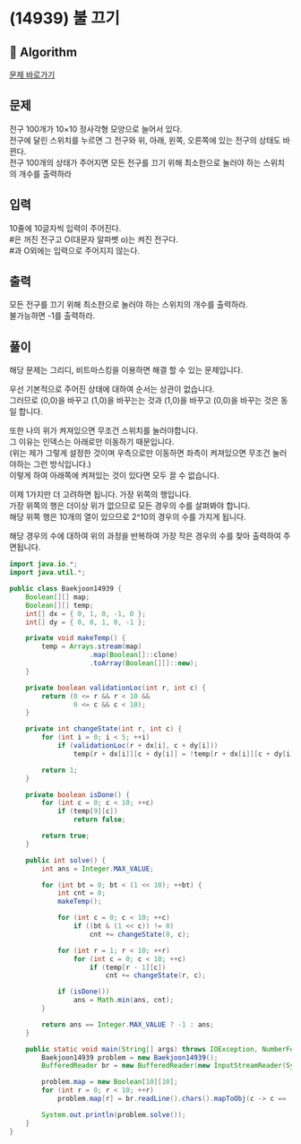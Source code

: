 # (14939) 불 끄기
## :100: Algorithm
[문제 바로가기](https://www.acmicpc.net/problem/14939)
## 문제
전구 100개가 10×10 정사각형 모양으로 늘어서 있다.  
전구에 달린 스위치를 누르면 그 전구와 위, 아래, 왼쪽, 오른쪽에 있는 전구의 상태도 바뀐다.  
전구 100개의 상태가 주어지면 모든 전구를 끄기 위해 최소한으로 눌러야 하는 스위치의 개수를 출력하라

## 입력
10줄에 10글자씩 입력이 주어진다.  
#은 꺼진 전구고 O(대문자 알파벳 o)는 켜진 전구다.  
#과 O외에는 입력으로 주어지지 않는다.

## 출력
모든 전구를 끄기 위해 최소한으로 눌러야 하는 스위치의 개수를 출력하라.  
불가능하면 -1를 출력하라.

## 풀이
해당 문제는 그리디, 비트마스킹을 이용하면 해결 할 수 있는 문제입니다.  

우선 기본적으로 주어진 상태에 대하여 순서는 상관이 없습니다.  
그러므로 (0,0)을 바꾸고 (1,0)을 바꾸는는 것과 (1,0)을 바꾸고 (0,0)을 바꾸는 것은 동일 합니다.  

또한 나의 위가 켜져있으면 무조건 스위치를 눌러야합니다.  
그 이유는 인덱스는 아래로만 이동하기 때문입니다.  
(위는 제가 그렇게 설정한 것이며 우측으로만 이동하면 좌측이 켜져있으면 무조건 눌러야하는 그런 방식입니다.)  
이렇게 하여 아래쪽에 켜져있는 것이 있다면 모두 끌 수 없습니다.  

이제 1가지만 더 고려하면 됩니다.
가장 위쪽의 행입니다.  
가장 위쪽의 행은 더이상 위가 없으므로 모든 경우의 수를 살펴봐야 합니다.  
해당 위쪽 행은 10개의 열이 있으므로 2^10의 경우의 수를 가지게 됩니다.  

해당 경우의 수에 대하여 위의 과정을 반복하여 가장 작은 경우의 수를 찾아 출력하여 주면됩니다.

```java
import java.io.*;
import java.util.*;

public class Baekjoon14939 {
    Boolean[][] map;
    Boolean[][] temp;
    int[] dx = { 0, 1, 0, -1, 0 };
    int[] dy = { 0, 0, 1, 0, -1 };

    private void makeTemp() {
        temp = Arrays.stream(map)
                    .map(Boolean[]::clone)
                    .toArray(Boolean[][]::new);
    }

    private boolean validationLoc(int r, int c) {
        return (0 <= r && r < 10 &&
                0 <= c && c < 10);
    }

    private int changeState(int r, int c) {
        for (int i = 0; i < 5; ++i)
            if (validationLoc(r + dx[i], c + dy[i]))
                temp[r + dx[i]][c + dy[i]] = !temp[r + dx[i]][c + dy[i]];

        return 1;
    }

    private boolean isDone() {
        for (int c = 0; c < 10; ++c)
            if (temp[9][c])
                return false;

        return true;
    }

    public int solve() {
        int ans = Integer.MAX_VALUE;

        for (int bt = 0; bt < (1 << 10); ++bt) {
            int cnt = 0;
            makeTemp();

            for (int c = 0; c < 10; ++c)
                if ((bt & (1 << c)) != 0)
                    cnt += changeState(0, c);

            for (int r = 1; r < 10; ++r)
                for (int c = 0; c < 10; ++c)
                    if (temp[r - 1][c])
                        cnt += changeState(r, c);

            if (isDone())
                ans = Math.min(ans, cnt);
        }

        return ans == Integer.MAX_VALUE ? -1 : ans;
    }

    public static void main(String[] args) throws IOException, NumberFormatException {
        Baekjoon14939 problem = new Baekjoon14939();
        BufferedReader br = new BufferedReader(new InputStreamReader(System.in));

        problem.map = new Boolean[10][10];
        for (int r = 0; r < 10; ++r)
            problem.map[r] = br.readLine().chars().mapToObj(c -> c == 'O').toArray(Boolean[]::new);

        System.out.println(problem.solve());
    }
}
```